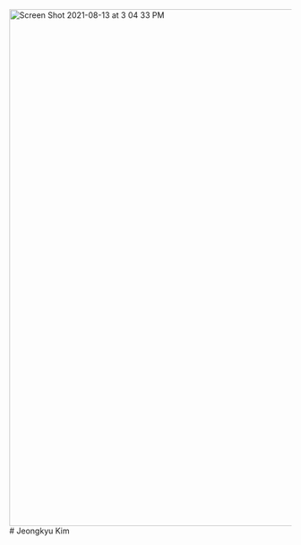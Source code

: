 <img width="924" alt="Screen Shot 2021-08-13 at 3 04 33 PM" src="https://user-images.githubusercontent.com/46082226/129312263-bf4a9cd5-18a4-4dc9-ab77-e632034691b2.png">
# Jeongkyu Kim

